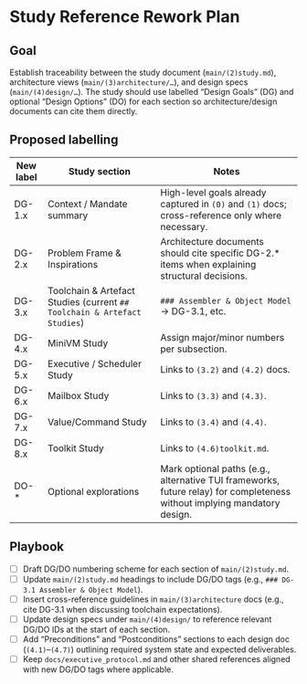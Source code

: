 # Study Reference Rework Plan

## Goal
Establish traceability between the study document (`main/(2)study.md`), architecture views (`main/(3)architecture/…`), and design specs (`main/(4)design/…`). The study should use labelled “Design Goals” (DG) and optional “Design Options” (DO) for each section so architecture/design documents can cite them directly.

## Proposed labelling

| New label | Study section | Notes |
|-----------|---------------|-------|
| DG-1.x | Context / Mandate summary | High-level goals already captured in `(0)` and `(1)` docs; cross-reference only where necessary. |
| DG-2.x | Problem Frame & Inspirations | Architecture documents should cite specific DG-2.* items when explaining structural decisions. |
| DG-3.x | Toolchain & Artefact Studies (current `## Toolchain & Artefact Studies`) | `### Assembler & Object Model` → DG-3.1, etc. |
| DG-4.x | MiniVM Study | Assign major/minor numbers per subsection. |
| DG-5.x | Executive / Scheduler Study | Links to `(3.2)` and `(4.2)` docs. |
| DG-6.x | Mailbox Study | Links to `(3.3)` and `(4.3)`. |
| DG-7.x | Value/Command Study | Links to `(3.4)` and `(4.4)`. |
| DG-8.x | Toolkit Study | Links to `(4.6)toolkit.md`. |
| DO-* | Optional explorations | Mark optional paths (e.g., alternative TUI frameworks, future relay) for completeness without implying mandatory design. |

## Playbook
- [ ] Draft DG/DO numbering scheme for each section of `main/(2)study.md`.
- [ ] Update `main/(2)study.md` headings to include DG/DO tags (e.g., `### DG-3.1 Assembler & Object Model`).
- [ ] Insert cross-reference guidelines in `main/(3)architecture` docs (e.g., cite DG-3.1 when discussing toolchain expectations).
- [ ] Update design specs under `main/(4)design/` to reference relevant DG/DO IDs at the start of each section.
- [ ] Add “Preconditions” and “Postconditions” sections to each design doc (`(4.1)`–`(4.7)`) outlining required system state and expected deliverables.
- [ ] Keep `docs/executive_protocol.md` and other shared references aligned with new DG/DO tags where applicable.
